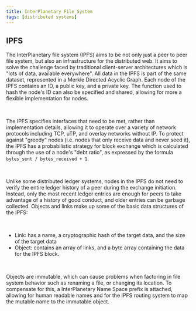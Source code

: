 ```yaml
---
title: InterPlanetary File System
tags: [distributed systems]
---
```


## IPFS

The InterPlanetary file system (IPFS) aims to be not only just a peer to peer file system, but also an infrastructure for the distributed web. It aims to solve the challenge faced by traditional client-server architectures which is "lots of data, available everywhere". All data in the IPFS is part of the same dataset, represented in a Merkle Directed Acyclic Graph. Each node of the IPFS contains an ID, a public key, and a private key. The function used to hash the node's ID can also be specified and shared, allowing for more a flexible implementation for nodes.


<br />

The IPFS specifies interfaces that need to be met, rather than implementation details, allowing it to operate over a variety of network protocols including TCP, uTP, and overlay networks without IP. To protect against "greedy" nodes (i.e. nodes that only receive data and never seed it), the IPFS has a probabilistic strategy for block exchange which is calculated through the use of a node's "debt ratio", as expressed by the formula `bytes_sent / bytes_received + 1`.


<br />

Unlike some distributed ledger systems, nodes in the IPFS do not need to verify the entire ledger history of a peer during the exchange initiation. Instead, only the most recent ledger entries are enough for peers to take advantage of a history of good conduct, and older entries can be garbage collected. Objects and links make up some of the basic data structures of the IPFS:


<br />

* Link: has a name, a cryptographic hash of the target data, and the size of the target data
* Object: contains an array of links, and a byte array containing the data for the IPFS block.

<br />

Objects are immutable, which can cause problems when factoring in file system behavior such as renaming a file, or changing its location. To compensate for this, a InterPlanetary Name Space prefix is attached, allowing for human readable names and for the IPFS routing system to map the mutable name to the immutable object.

